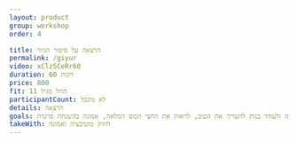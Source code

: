 ```yaml
---
layout: product
group: workshop
order: 4

title: הרצאה על סיפור הגיור
permalink: /giyur
video: xClz5CeRr60
duration: 60 דקות
price: 800
fit: החל מגיל 11
participantCount: לא מוגבל
details: הרצאה
goals: לתת השראה ולעודד בנות להעריך את הטוב, לראות את החצי הכוס המלאה, אמונה בהשגחה פרטית
takeWith: חיזוק מוטיבציה ואמונה
---
```

